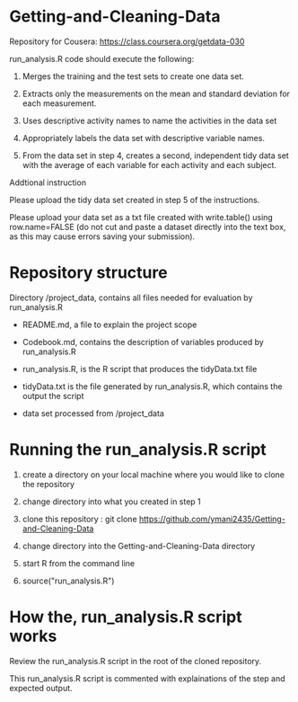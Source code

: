 # Getting-and-Cleaning-Data
Repository for Cousera: https://class.coursera.org/getdata-030

run_analysis.R code should execute the following:
   
   1)  Merges the training and the test sets to create one data set.
 
   2)  Extracts only the measurements on the mean and standard deviation for each measurement. 
 
   3)  Uses descriptive activity names to name the activities in the data set
 
   4)  Appropriately labels the data set with descriptive variable names. 
   
   5)  From the data set in step 4, creates a second, independent tidy data set with the average
       of each variable for each activity and each subject.

 Addtional instruction
 
 Please upload the tidy data set created in step 5 of the instructions. 

 Please upload your data set as a txt file created with write.table() using row.name=FALSE 
 (do not cut and paste a dataset directly into the text box, as this may cause errors saving your submission).

Repository structure
====================
Directory /project_data, contains all files needed for evaluation by run_analysis.R

* README.md, a file to explain the project scope

* Codebook.md, contains the description of variables produced by run_analysis.R

* run_analysis.R, is the R script that produces the tidyData.txt file 

* tidyData.txt is the file generated by run_analysis.R, which contains the output the script

* data set processed from /project_data

Running the run_analysis.R script
===============================

1) create a directory on your local machine where you would like to clone the repository

2) change directory into what you created in step 1

3) clone this repository : git clone https://github.com/ymani2435/Getting-and-Cleaning-Data

4) change directory into the Getting-and-Cleaning-Data directory

5) start R from the command line

6) source("run_analysis.R") 

How the, run_analysis.R script works
====================================
Review the run_analysis.R script in the root of the cloned repository.

This run_analysis.R script is commented with explainations of the step and expected output.
